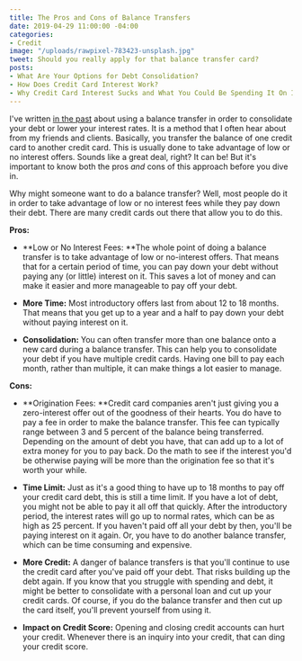 ```yaml
---
title: The Pros and Cons of Balance Transfers
date: 2019-04-29 11:00:00 -04:00
categories:
- Credit
image: "/uploads/rawpixel-783423-unsplash.jpg"
tweet: Should you really apply for that balance transfer card?
posts:
- What Are Your Options for Debt Consolidation?
- How Does Credit Card Interest Work?
- Why Credit Card Interest Sucks and What You Could Be Spending It On Instead
---
```


I've written [in the past](https://www.maggiegermano.com/blog/what-are-your-options-for-debt-consolidation/) about using a balance transfer in order to consolidate your debt or lower your interest rates. It is a method that I often hear about from my friends and clients. Basically, you transfer the balance of one credit card to another credit card. This is usually done to take advantage of low or no interest offers. Sounds like a great deal, right? It can be! But it's important to know both the pros *and* cons of this approach before you dive in. 

Why might someone want to do a balance transfer? Well, most people do it in order to take advantage of low or no interest fees while they pay down their debt. There are many credit cards out there that allow you to do this. 

**Pros:**

* **Low or No Interest Fees: **The whole point of doing a balance transfer is to take advantage of low or no-interest offers. That means that for a certain period of time, you can pay down your debt without paying any (or little) interest on it. This saves a lot of money and can make it easier and more manageable to pay off your debt. 

* **More Time:** Most introductory offers last from about 12 to 18 months. That means that you get up to a year and a half to pay down your debt without paying interest on it. 

* **Consolidation:** You can often transfer more than one balance onto a new card during a balance transfer. This can help you to consolidate your debt if you have multiple credit cards. Having one bill to pay each month, rather than multiple, it can make things a lot easier to manage. 

**Cons:**

* **Origination Fees: **Credit card companies aren't just giving you a zero-interest offer out of the goodness of their hearts. You do have to pay a fee in order to make the balance transfer. This fee can typically range between 3 and 5 percent of the balance being transferred. Depending on the amount of debt you have, that can add up to a lot of extra money for you to pay back. Do the math to see if the interest you'd be otherwise paying will be more than the origination fee so that it's worth your while. 

* **Time Limit:** Just as it's a good thing to have up to 18 months to pay off your credit card debt, this is still a time limit. If you have a lot of debt, you might not be able to pay it all off that quickly. After the introductory period, the interest rates will go up to normal rates, which can be as high as 25 percent. If you haven't paid off all your debt by then, you'll be paying interest on it again. Or, you have to do another balance transfer, which can be time consuming and expensive. 

* **More Credit:** A danger of balance transfers is that you'll continue to use the credit card after you've paid off your debt. That risks building up the debt again. If you know that you struggle with spending and debt, it might be better to consolidate with a personal loan and cut up your credit cards. Of course, if you do the balance transfer and then cut up the card itself, you'll prevent yourself from using it. 

* **Impact on Credit Score:** Opening and closing credit accounts can hurt your credit. Whenever there is an inquiry into your credit, that can ding your credit score. 